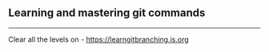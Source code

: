 ## Learning and mastering git commands
---

Clear all the levels on - https://learngitbranching.js.org
